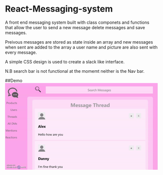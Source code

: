 
# React-Messaging-system

A front end messaging system built with class componets and functions that allow the user to 
send a new message delete messages and save messages.

Preivous messages are stored as state inside an array and new messages when sent are added to the array
a user name and picture are also sent with every message.

A simple CSS design is used to create a slack like interface.

N.B search bar is not functional at the momemt neither is the Nav bar. 

##Demo
![slack Demo](react.gif)
